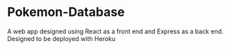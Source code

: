 # Pokemon-Database
A web app designed using React as a front end and Express as a back end. Designed to be deployed with Heroku
